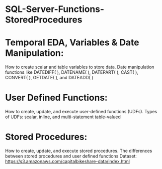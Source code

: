 # SQL-Server-Functions-StoredProcedures
# Temporal EDA, Variables & Date Manipulation:
How to create scalar and table variables to store data. 
Date manipulation functions like DATEDIFF( ), DATENAME( ), DATEPART( ), CAST( ), CONVERT( ), GETDATE( ), and DATEADD( )
# User Defined Functions:
How to create, update, and execute user-defined functions (UDFs). 
Types of UDFs: scalar, inline, and multi-statement table-valued
# Stored Procedures:
How to create, update, and execute stored procedures. 
The differences between stored procedures and user defined functions
Dataset: https://s3.amazonaws.com/capitalbikeshare-data/index.html
